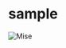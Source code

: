 # sample

![Mise](https://github.com/jdx/mise/assets/216188/27a8ea18-9383-4d86-a445-305b9a6248c1 "Optional title")
